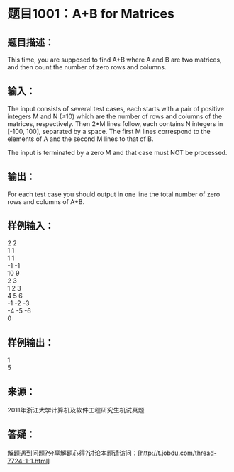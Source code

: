 # 题目1001：A+B for Matrices

## 题目描述：
This time, you are supposed to find A+B where A and B are two matrices, and then count the number of zero rows and columns.

## 输入：
The input consists of several test cases, each starts with a pair of positive integers M and N (≤10) which are the number of rows and columns of the matrices, respectively. Then 2*M lines follow, each contains N integers in [-100, 100], separated by a space. The first M lines correspond to the elements of A and the second M lines to that of B.

The input is terminated by a zero M and that case must NOT be processed.

## 输出：
For each test case you should output in one line the total number of zero rows and columns of A+B.

## 样例输入：
2 2  
1 1  
1 1  
-1 -1  
10 9  
2 3  
1 2 3  
4 5 6  
-1 -2 -3  
-4 -5 -6  
0

## 样例输出：
1  
5

## 来源：
2011年浙江大学计算机及软件工程研究生机试真题

## 答疑：
解题遇到问题?分享解题心得?讨论本题请访问：[http://t.jobdu.com/thread-7724-1-1.html]
